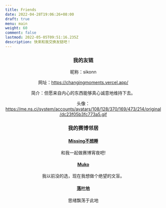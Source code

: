 ```yaml
---
title: Friends
date: 2022-04-28T19:06:26+08:00
draft: true
menu: main
weight: 60
comment: false
lastmod: 2022-05-05T09:51:16.235Z
description: 快来和我交换友链吧！
---
```


<center>

### 我的友链

昵称：sikonn

网址：https://changingmoments.vercel.app/

简介：但愿来自内心的东西能够真心诚意地维持下去。

头像：https://me.ns.ci/system/accounts/avatars/108/128/370/169/473/214/original/dc23f05b3fc773a5.gif

### 我的赛博邻居

#### [Missing不想睡](https://hugo-missingid.vercel.app/)

和我一起做赛博宵夜吧!

#### [Muko](https://hugo-mukokka.vercel.app/)

我以前没的选，现在我想做个绝望的文盲。

#### [落叶地](https://good-luck.vercel.app/)

思绪飘荡于此地
</center>